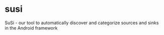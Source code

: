 susi
====

SuSi - our tool to automatically discover and categorize sources and sinks in the Android framework
